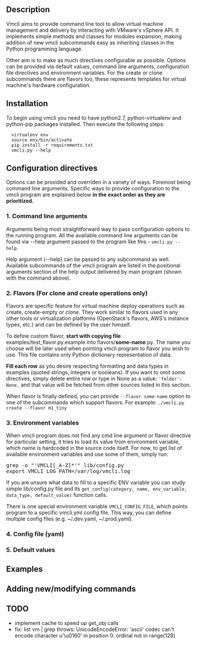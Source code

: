 Description
-----------
Vmcli aims to provide command line tool to allow virtual machine management and delivery by interacting with VMware's vSphere API. It implements simple methods and classes for modules expansion, making addition of new vmcli subcommands easy as inheriting classes in the Python programming language.

Other aim is to make as much directives configurable as possible. Options can be provided via default values, command line arguments, configuration file directives and environment variables. For the create or clone subcommands there are flavors too, these represents templates for virtual machine's hardware configuration.

Installation
------------

To begin using vmcli you need to have python2.7, python-virtualenv and python-pip packages installed. Then execute the following steps:
```
  virtualenv env
  source env/bin/activate
  pip install -r requirements.txt
  vmcli.py --help
```

Configuration directives
------------------------

Options can be provided and overriden in a variety of ways. Foremost being command line arguments. Specific ways to provide configuration to the vmcli program are explained below <strong>in the exact order as they are prioritized.</strong>

### 1. Command line arguments

Arguments being most straightforward way to pass configuration options to the running program. All the available command line arguments can be found via --help argument passed to the program like this - ```vmcli.py --help```.

Help argument (--help) can be passed to any subcommand as well. Available subcommands of the vmcli program are listed in the positional arguments section of the help output delivered by main program (shown with the command above).

### 2. Flavors (For clone and create operations only)

Flavors are specific feature for virtual machine deploy operations such as create, create-empty or clone. They work similar to flavors used in any other tools or virtualization platforms (OpenStack's flavors, AWS's instance types, etc.) and can be defined by the user himself. 

To define custom flavor, **start with copying file** examples/test_flavor.py.example into flavors/**some-name**.py. The name you choose will be later used when pointing vmcli program to flavor you wish to use. This file contains only Python dictionary representation of data.


**Fill each row** as you desire respecting formatting and data types in examples (quoted strings, integers or booleans). If you want to omit some directives, simply delete entire row or type in None as a value: ```'folder': None,``` and that value will be fetched from other sources listed in this section.

When flavor is finally defined, you can provide ```--flavor some-name``` option to one of the subcommands which support flavors. For example: ```./vmcli.py create --flavor m1_tiny``` 

### 3. Environment variables

When vmcli program does not find any cmd line argument or flavor directive for particular setting, it tries to load its value from environment variable, which name is hardcoded in the source code itself. For now, to get list of available environment variables and use some of them, simply run:
<pre>grep -o "'VMCLI[_A-Z]*'" lib/config.py
export VMCLI_LOG_PATH=/var/log/vmcli.log</pre>

If you are unsure what data to fill to a specific ENV variable you can study simple lib/config.py file and its ```get_config(category, name, env_variable, data_type, default_value)``` function calls. 

There is one special environment variable ```VMCLI_CONFIG_FILE```, which points program to a specific vmcli.yml config file. This way, you can define multiple config files (e.g. ~/.dev.yaml, ~/.prod.yaml).

### 4. Config file (yaml)
### 5. Default values

Examples
--------

Adding new/modifying commands
-----------------------------

TODO
----

 - implement cache to speed up get_obj calls
 - fix: list vm | grep <str> throws:
    UnicodeEncodeError: 'ascii' codec can't encode character u'\u0160' in position 0: ordinal not in range(128)
